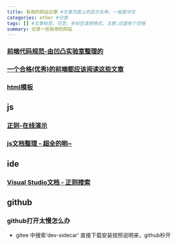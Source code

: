 ```yaml
---
title: 有用的网站记录 #文章页面上的显示名称，一般是中文
categories: other #分类
tags: [] #文章标签，可空，多标签请用格式，注意:后面有个空格
summary: 记录一些有用的网站
---
```


### [前端代码规范-由凹凸实验室整理的](https://guide.aotu.io/docs/index.html)
### [一个合格(优秀)的前端都应该阅读这些文章](https://juejin.im/post/5d387f696fb9a07eeb13ea60#heading-14)
### [html模板](https://html5up.net/)


## js
### [正则-在线演示](https://regexr.com/)
### [js文档整理 - 超全的哟~](https://juejin.im/post/5ebb68796fb9a0435432df8e)

## ide
### [Visual Studio文档 - 正则搜索](https://docs.microsoft.com/zh-cn/visualstudio/ide/using-regular-expressions-in-visual-studio?view=vs-2015&redirectedfrom=MSDN#Visual%20Studio%20%E4%B8%AD%E7%9A%84%E6%AD%A3%E5%88%99%E8%A1%A8%E8%BE%BE%E5%BC%8F)

## github
### github打开太慢怎么办
- gitee 中搜索‘dev-sidecar’ 直接下载安装按照说明来，github秒开
